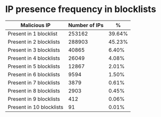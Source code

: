 # IP presence frequency in blocklists
| Malicious IP | Number of IPs | % |
|----|----|----|
| Present in 1 blocklist | 253162 | 39.64% |
| Present in 2 blocklists | 288903 | 45.23% |
| Present in 3 blocklists | 40865 | 6.40% |
| Present in 4 blocklists | 26049 | 4.08% |
| Present in 5 blocklists | 12867 | 2.01% |
| Present in 6 blocklists | 9594 | 1.50% |
| Present in 7 blocklists | 3879 | 0.61% |
| Present in 8 blocklists | 2903 | 0.45% |
| Present in 9 blocklists | 412 | 0.06% |
| Present in 10 blocklists | 91 | 0.01% |

